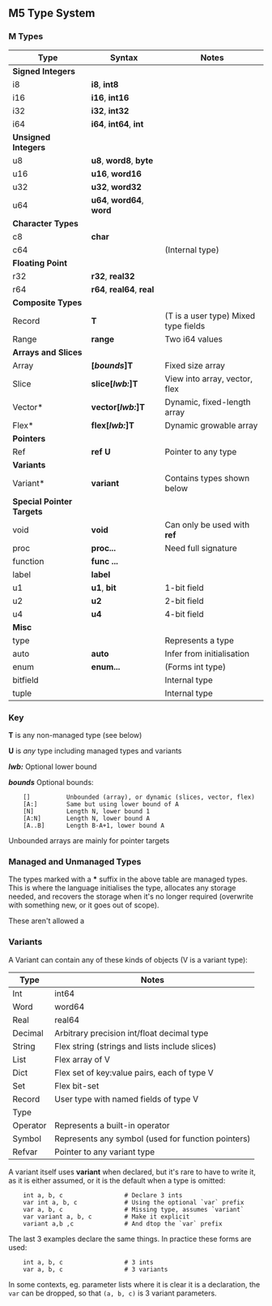## M5 Type System


### M Types

Type |  Syntax | Notes
--- | --- | ---
**Signed Integers** | 
i8 | **i8**, **int8**
i16 | **i16**, **int16**
i32 | **i32**, **int32**
i64 | **i64**, **int64**, **int**
**Unsigned Integers** | |
u8 | **u8**, **word8**, **byte**
u16 | **u16**, **word16**
u32 | **u32**, **word32**
u64 | **u64**, **word64**, **word**
**Character Types** |
c8 | **char** |
c64 | | (Internal type) |
**Floating Point** |
r32 | **r32**, **real32**
r64 | **r64**, **real64**, **real**
**Composite Types** |
Record | **T** | (T is a user type) Mixed type fields
Range | **range** | Two i64 values
**Arrays and Slices** |
Array | **[*bounds*]T** | Fixed size array
Slice | **slice[*lwb:*]T** | View into array, vector, flex
Vector\* | **vector[*lwb:*]T** | Dynamic, fixed-length array
Flex\* | **flex[*lwb:*]T** | Dynamic growable array
**Pointers** |
Ref | **ref U**| Pointer to any type
**Variants** |
Variant\* | **variant** | Contains types shown below
**Special Pointer Targets** |
void | **void** | Can only be used with **ref**
proc | **proc...** | Need full signature
function | **func ...**
label |**label**
u1 | **u1**, **bit** | 1-bit field
u2 | **u2** | 2-bit field
u4 | **u4** | 4-bit field
 **Misc** |
type | | Represents a type |
auto | **auto** | Infer from initialisation
enum | **enum...** |  (Forms int type) |
bitfield | |Internal type |
tuple |  | Internal type |

### Key

**T** is any non-managed type (see below)

**U** is *any* type including managed types and variants

***lwb:*** Optional lower bound

***bounds*** Optional bounds:
 ```
     []          Unbounded (array), or dynamic (slices, vector, flex)
     [A:]        Same but using lower bound of A
     [N]         Length N, lower bound 1
     [A:N]       Length N, lower bound A
     [A..B]      Length B-A+1, lower bound A
```
Unbounded arrays are mainly for pointer targets

### Managed and Unmanaged Types

The types marked with a **\*** suffix in the above table are managed types. This is where the language initialises the type, allocates any storage needed, and recovers the storage when it's no longer required (overwrite with something new, or it goes out of scope).

These aren't allowed a

### Variants

A Variant can contain any of these kinds of objects (V is a variant type):

Type | Notes
--- | ---
Int |  int64
Word | word64
Real |  real64
Decimal |  Arbitrary precision int/float decimal type
String |   Flex string (strings and lists include slices)
List |  Flex array of V
Dict |  Flex set of key:value pairs, each of type V
Set |  Flex bit-set
Record | User type with named fields of type V
Type |   |       Represents any type
Operator |   Represents a built-in operator
Symbol |    Represents any symbol (used for function pointers)
Refvar |    Pointer to any variant type

A variant itself uses **variant** when declared, but it's rare to have to write it, as it is either assumed, or it is the default when a type is omitted:
```
    int a, b, c                 # Declare 3 ints
    var int a, b, c             # Using the optional `var` prefix
    var a, b, c                 # Missing type, assumes `variant`
    var variant a, b, c         # Make it explicit
    variant a,b ,c              # And dtop the `var` prefix
```
The last 3 examples declare the same things. In practice these forms are used:
```
    int a, b, c                 # 3 ints
    var a, b, c                 # 3 variants
```
In some contexts, eg. parameter lists where it is clear it is a declaration, the `var` can be dropped, so that `(a, b, c)` is 3 variant parameters.
    


